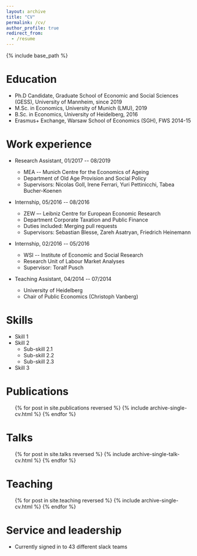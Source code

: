 ```yaml
---
layout: archive
title: "CV"
permalink: /cv/
author_profile: true
redirect_from:
  - /resume
---
```


{% include base_path %}

Education
======
* Ph.D Candidate, Graduate School of Economic and Social Sciences (GESS), University of Mannheim, since 2019
* M.Sc. in Economics, University of Munich (LMU), 2019
* B.Sc. in Economics, University of Heidelberg, 2016
* Erasmus+ Exchange, Warsaw School of Economics (SGH), FWS 2014-15

Work experience
======
* Research Assistant, 01/2017 -- 08/2019
  * MEA -- Munich Centre for the Economics of Ageing
  * Department of Old Age Provision and Social Policy
  * Supervisors: Nicolas Goll, Irene Ferrari, Yuri Pettinicchi, Tabea Bucher-Koenen

* Internship, 05/2016 -- 08/2016
  * ZEW –- Leibniz Centre for European Economic Research
  * Department Corporate Taxation and Public Finance 
  * Duties included: Merging pull requests
  * Supervisors: Sebastian Blesse, Zareh Asatryan, Friedrich Heinemann

* Internship, 02/2016 -- 05/2016
  * WSI -- Institute of Economic and Social Research
  * Research Unit of Labour Market Analyses
  * Supervisor: Toralf Pusch
  
* Teaching Assistant, 04/2014 -- 07/2014
  * University of Heidelberg
  * Chair of Public Economics (Christoph Vanberg)
  
Skills
======
* Skill 1
* Skill 2
  * Sub-skill 2.1
  * Sub-skill 2.2
  * Sub-skill 2.3
* Skill 3

Publications
======
  <ul>{% for post in site.publications reversed %}
    {% include archive-single-cv.html %}
  {% endfor %}</ul>
  
Talks
======
  <ul>{% for post in site.talks reversed %}
    {% include archive-single-talk-cv.html  %}
  {% endfor %}</ul>
  
Teaching
======
  <ul>{% for post in site.teaching reversed %}
    {% include archive-single-cv.html %}
  {% endfor %}</ul>
  
Service and leadership
======
* Currently signed in to 43 different slack teams

